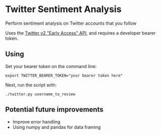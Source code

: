 # Twitter Sentiment Analysis

Perform sentiment analysis on Twitter accounts that you follow

Uses the [Twitter v2 "Early Access" API](https://developer.twitter.com/en/docs/twitter-api/early-access), and requires a developer bearer token.

## Using

Set your bearer token on the command line:

```
export TWITTER_BEARER_TOKEN="your bearer token here"
```

Next, run the script with:

```
./twitter.py username_to_review
```

## Potential future improvements

- Improve error handling
- Using numpy and pandas for data framing
